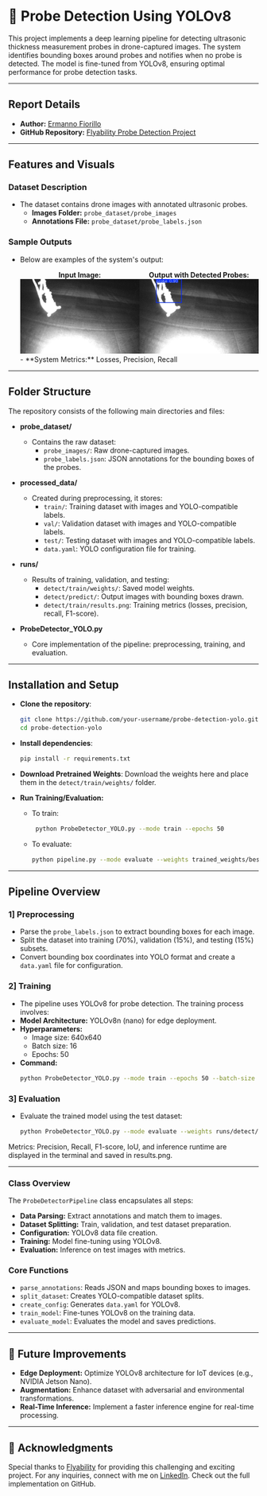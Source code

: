 # 🚀 Probe Detection Using YOLOv8

This project implements a deep learning pipeline for detecting ultrasonic thickness measurement probes in drone-captured images. The system identifies bounding boxes around probes and notifies when no probe is detected. The model is fine-tuned from YOLOv8, ensuring optimal performance for probe detection tasks.

---

## Report Details

- **Author:** [Ermanno Fiorillo](https://www.linkedin.com/in/ermanno-fiorillo-799296171)
- **GitHub Repository:** [Flyability Probe Detection Project](https://github.com/ErmannoF00/Probe-Detection.git)

---

## Features and Visuals

### Dataset Description

- The dataset contains drone images with annotated ultrasonic probes.
  - **Images Folder:** `probe_dataset/probe_images`
  - **Annotations File:** `probe_dataset/probe_labels.json`

### Sample Outputs

- Below are examples of the system's output:
  <div style="display: flex; justify-content: space-around;">

  <div style="text-align: center;">
    <strong>Input Image:</strong><br>
    <img src="probe_dataset/probe_images/E300PREMP00002_00725_216_1flight_11100_2.jpg" alt="Input Image" width="300"/>
  </div>

  <div style="text-align: center;">
    <strong>Output with Detected Probes:</strong><br>
    <img src="runs/detect/predict3/E300PREMP00002_00725_216_1flight_11100_2.jpg" alt="Output with Detected Probes" width="300"/>
  </div>
  </div>
  - **System Metrics:** Losses, Precision, Recall

---

## Folder Structure

The repository consists of the following main directories and files:

- **probe_dataset/**
  - Contains the raw dataset:
    - `probe_images/`: Raw drone-captured images.
    - `probe_labels.json`: JSON annotations for the bounding boxes of the probes.
  
- **processed_data/**
  - Created during preprocessing, it stores:
    - `train/`: Training dataset with images and YOLO-compatible labels.
    - `val/`: Validation dataset with images and YOLO-compatible labels.
    - `test/`: Testing dataset with images and YOLO-compatible labels.
    - `data.yaml`: YOLO configuration file for training.

- **runs/**
  - Results of training, validation, and testing:
    - `detect/train/weights/`: Saved model weights.
    - `detect/predict/`: Output images with bounding boxes drawn.
    - `detect/train/results.png`: Training metrics (losses, precision, recall, F1-score).

- **ProbeDetector_YOLO.py**
  - Core implementation of the pipeline: preprocessing, training, and evaluation.

---
##  Installation and Setup

- **Clone the repository**:
  ```bash
  git clone https://github.com/your-username/probe-detection-yolo.git
  cd probe-detection-yolo  
  ```
  
- **Install dependencies**:
  ```bash
  pip install -r requirements.txt  
  ```
- **Download Pretrained Weights**:
  Download the weights here and place them in the `detect/train/weights/` folder.

- **Run Training/Evaluation:**
  - To train:
    ```bash
     python ProbeDetector_YOLO.py --mode train --epochs 50 
     ```
  - To evaluate:
    ```bash
    python pipeline.py --mode evaluate --weights trained_weights/best.pt  
    ```

---
## Pipeline Overview

### 1] Preprocessing

- Parse the `probe_labels.json` to extract bounding boxes for each image.
- Split the dataset into training (70%), validation (15%), and testing (15%) subsets.
- Convert bounding box coordinates into YOLO format and create a `data.yaml` file for configuration.

### 2] Training
  - The pipeline uses YOLOv8 for probe detection. The training process involves:
  - **Model Architecture:** YOLOv8n (nano) for edge deployment.
  - **Hyperparameters:**
    - Image size: 640x640
    - Batch size: 16
    - Epochs: 50
- **Command:**
  ```bash
  python ProbeDetector_YOLO.py --mode train --epochs 50 --batch-size 16
  ```
  
### 3] Evaluation
- Evaluate the trained model using the test dataset:
  ```bash
  python ProbeDetector_YOLO.py --mode evaluate --weights runs/detect/train/weights/best.pt --subset test
  ```
Metrics: Precision, Recall, F1-score, IoU, and inference runtime are displayed in the terminal and saved in results.png.

---

### Class Overview

The `ProbeDetectorPipeline` class encapsulates all steps:

- **Data Parsing:** Extract annotations and match them to images.
- **Dataset Splitting:** Train, validation, and test dataset preparation.
- **Configuration:** YOLOv8 data file creation.
- **Training:** Model fine-tuning using YOLOv8.
- **Evaluation:** Inference on test images with metrics.

### Core Functions

- `parse_annotations`: Reads JSON and maps bounding boxes to images.
- `split_dataset`: Creates YOLO-compatible dataset splits.
- `create_config`: Generates `data.yaml` for YOLOv8.
- `train_model`: Fine-tunes YOLOv8 on the training data.
- `evaluate_model`: Evaluates the model and saves predictions.

---
## 🚩 Future Improvements

- **Edge Deployment:** Optimize YOLOv8 architecture for IoT devices (e.g., NVIDIA Jetson Nano).
- **Augmentation:** Enhance dataset with adversarial and environmental transformations.
- **Real-Time Inference:** Implement a faster inference engine for real-time processing.
---

## 🤝 Acknowledgments

Special thanks to [Flyability](https://www.flyability.com/company-page/) for providing this challenging and exciting project.
For any inquiries, connect with me on [LinkedIn](https://www.linkedin.com/in/ermanno-fiorillo-799296171). Check out the full implementation on GitHub.
